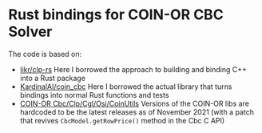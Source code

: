 # Rust bindings for COIN-OR CBC Solver

The code is based on:
* [likr/clp-rs](https://github.com/likr/clp-rs) Here I borrowed the approach to building and binding C++ into a Rust package
* [KardinalAI/coin_cbc](https://github.com/KardinalAI/coin_cbc) Here I borrowed the actual library that turns bindings into normal Rust functions and tests
* [COIN-OR Cbc/Clp/Cgl/Osi/CoinUtils](https://github.com/coin-or) Versions of the COIN-OR libs are hardcoded to be the latest releases as of November 2021 (with a patch that revives `CbcModel.getRowPrice()` method in the Cbc C API)
